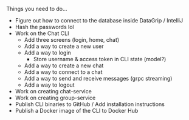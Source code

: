 Things you need to do...

- Figure out how to connect to the database inside DataGrip / IntelliJ
- Hash the passwords lol
- Work on the Chat CLI
  - Add three screens (login, home, chat)
  - Add a way to create a new user
  - Add a way to login
    - Store username & access token in CLI state (model?)
  - Add a way to create a new chat
  - Add a way to connect to a chat
  - Add a way to send and receive messages (grpc streaming)
  - Add a way to logout
- Work on creating chat-service
- Work on creating group-service
- Publish CLI binaries to GitHub / Add installation instructions
- Publish a Docker image of the CLI to Docker Hub